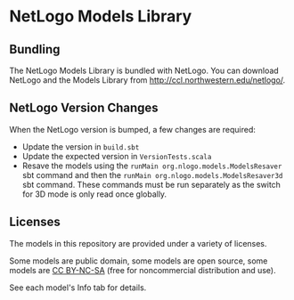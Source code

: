 # NetLogo Models Library

## Bundling

The NetLogo Models Library is bundled with NetLogo.  You can download NetLogo and the Models Library from http://ccl.northwestern.edu/netlogo/.

## NetLogo Version Changes

When the NetLogo version is bumped, a few changes are required:

- Update the version in `build.sbt`
- Update the expected version in `VersionTests.scala`
- Resave the models using the `runMain org.nlogo.models.ModelsResaver` sbt command and then the `runMain org.nlogo.models.ModelsResaver3d` sbt command.  These commands must be run separately as the switch for 3D mode is only read once globally.

## Licenses

The models in this repository are provided under a variety of licenses.

Some models are public domain, some models are open source, some models are [CC BY-NC-SA](http://creativecommons.org/licenses/by-nc-sa/3.0/) (free for noncommercial distribution and use).

See each model's Info tab for details.

